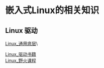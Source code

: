 # 嵌入式Linux的相关知识

## Linux 驱动

[Linux_通用底层](../../../../Linux/Linux通用知识/Linux_通用底层.md)\


[Linux_驱动书籍](../../内核驱动编程/书上内容笔记/Linux_驱动书籍_Source.md)\
[Linux_野火课程](../Linux_野火课程.md)

